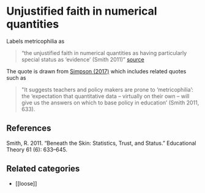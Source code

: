 # Unjustified faith in numerical quantities

 Labels metricophilia as
> “the unjustified faith in numerical quantities as having particularly special status as ‘evidence’ (Smith 2011)” [source](http://jonandrews.edublogs.org/2017/02/13/opportunity-knocks-again/)

The quote is drawn from [Simpson (2017)](http://www.tandfonline.com/doi/abs/10.1080/02680939.2017.1280183?journalCode=tedp20) which includes related quotes such as
> "It suggests teachers and policy makers are prone to ‘metricophilia’: the ‘expectation that quantitative data – virtually on their own – will give us the answers on which to base policy in education’ (Smith 2011, 633).

## References

Smith, R. 2011. “Beneath the Skin: Statistics, Trust, and Status.” Educational Theory 61 (6): 633–645.

## Related categories

- [[loose]]


